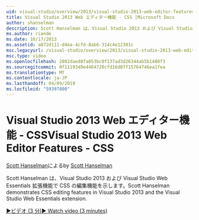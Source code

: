 ```yaml
---
uid: visual-studio/overview/2013/visual-studio-2013-web-editor-features-css
title: Visual Studio 2013 Web エディター機能 - CSS |Microsoft Docs
author: shanselman
description: Scott Hanselman は、Visual Studio 2013 および Visual Studio Web Essentials 拡張機能で CSS の編集機能を示します。
ms.author: riande
ms.date: 10/17/2013
ms.assetid: a872d111-d4ea-4cfd-8ab6-314c4e12301c
msc.legacyurl: /visual-studio/overview/2013/visual-studio-2013-web-editor-features-css
msc.type: video
ms.openlocfilehash: 2802daed8fa053bc0f137ad3d26344ab5b1480f3
ms.sourcegitcommit: 0f1119340e4464720cfd16d0ff15764746ea1fea
ms.translationtype: MT
ms.contentlocale: ja-JP
ms.lasthandoff: 04/09/2019
ms.locfileid: "59397800"
---
```

# <a name="visual-studio-2013-web-editor-features---css"></a><span data-ttu-id="d5bef-103">Visual Studio 2013 Web エディター機能 - CSS</span><span class="sxs-lookup"><span data-stu-id="d5bef-103">Visual Studio 2013 Web Editor Features - CSS</span></span>

<span data-ttu-id="d5bef-104">[Scott Hanselman](https://github.com/shanselman)による</span><span class="sxs-lookup"><span data-stu-id="d5bef-104">by [Scott Hanselman](https://github.com/shanselman)</span></span>

<span data-ttu-id="d5bef-105">Scott Hanselman は、Visual Studio 2013 および Visual Studio Web Essentials 拡張機能で CSS の編集機能を示します。</span><span class="sxs-lookup"><span data-stu-id="d5bef-105">Scott Hanselman demonstrates CSS editing features in Visual Studio 2013 and the Visual Studio Web Essentials extension.</span></span>

[<span data-ttu-id="d5bef-106">&#9654;ビデオ (3 分)</span><span class="sxs-lookup"><span data-stu-id="d5bef-106">&#9654; Watch video (3 minutes)</span></span>](https://channel9.msdn.com/Blogs/ASP-NET-Site-Videos/visual-studio-2013-web-editor-features-css)

